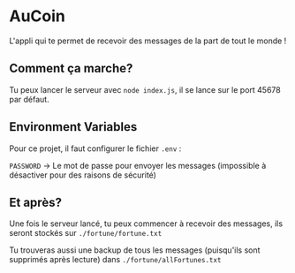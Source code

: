 # AuCoin

L'appli qui te permet de recevoir des messages de la part de tout le monde !

## Comment ça marche?

Tu peux lancer le serveur avec `node index.js`, il se lance sur le port 45678
par défaut.

## Environment Variables

Pour ce projet, il faut configurer le fichier `.env` :

`PASSWORD` -> Le mot de passe pour envoyer les messages (impossible à désactiver
pour des raisons de sécurité)

## Et après?

Une fois le serveur lancé, tu peux commencer à recevoir des messages, ils seront
stockés sur `./fortune/fortune.txt`

Tu trouveras aussi une backup de tous les messages (puisqu'ils sont supprimés
après lecture) dans `./fortune/allFortunes.txt`
